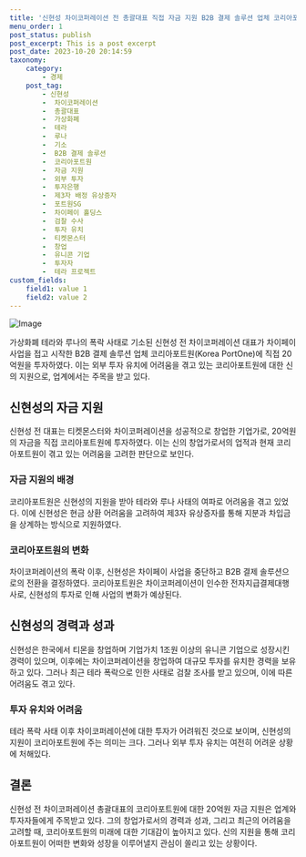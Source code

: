 ```yaml
---
title: '신현성 차이코퍼레이션 전 총괄대표 직접 자금 지원 B2B 결제 솔루션 업체 코리아포트원에 20억원 수혈'
menu_order: 1
post_status: publish
post_excerpt: This is a post excerpt
post_date: 2023-10-20 20:14:59
taxonomy:
    category:
        - 경제
    post_tag:
        - 신현성
        -  차이코퍼레이션
        -  총괄대표
        -  가상화폐
        -  테라
        -  루나
        -  기소
        -  B2B 결제 솔루션
        -  코리아포트원
        -  자금 지원
        -  외부 투자
        -  투자은행
        -  제3자 배정 유상증자
        -  포트원SG
        -  차이페이 홀딩스
        -  검찰 수사
        -  투자 유치
        -  티켓몬스터
        -  창업
        -  유니콘 기업
        -  투자자
        -  테라 프로젝트
custom_fields:
    field1: value 1
    field2: value 2
---
```


![Image](https://imgnews.pstatic.net/image/366/2024/02/07/0000968827_001_20240207060127071.JPG?type=w647)


가상화폐 테라와 루나의 폭락 사태로 기소된 신현성 전 차이코퍼레이션 대표가 차이페이 사업을 접고 시작한 B2B 결제 솔루션 업체 코리아포트원(Korea PortOne)에 직접 20억원을 투자하였다. 이는 외부 투자 유치에 어려움을 겪고 있는 코리아포트원에 대한 신의 지원으로, 업계에서는 주목을 받고 있다.

## 신현성의 자금 지원
신현성 전 대표는 티켓몬스터와 차이코퍼레이션을 성공적으로 창업한 기업가로, 20억원의 자금을 직접 코리아포트원에 투자하였다. 이는 신의 창업가로서의 업적과 현재 코리아포트원이 겪고 있는 어려움을 고려한 판단으로 보인다.

### 자금 지원의 배경
코리아포트원은 신현성의 지원을 받아 테라와 루나 사태의 여파로 어려움을 겪고 있었다. 이에 신현성은 현금 상환 어려움을 고려하여 제3자 유상증자를 통해 지분과 차입금을 상계하는 방식으로 지원하였다.

### 코리아포트원의 변화
차이코퍼레이션의 폭락 이후, 신현성은 차이페이 사업을 중단하고 B2B 결제 솔루션으로의 전환을 결정하였다. 코리아포트원은 차이코퍼레이션이 인수한 전자지급결제대행사로, 신현성의 투자로 인해 사업의 변화가 예상된다.

## 신현성의 경력과 성과
신현성은 한국에서 티몬을 창업하며 기업가치 1조원 이상의 유니콘 기업으로 성장시킨 경력이 있으며, 이후에는 차이코퍼레이션을 창업하여 대규모 투자를 유치한 경력을 보유하고 있다. 그러나 최근 테라 폭락으로 인한 사태로 검찰 조사를 받고 있으며, 이에 따른 어려움도 겪고 있다.

### 투자 유치와 어려움
테라 폭락 사태 이후 차이코퍼레이션에 대한 투자가 어려워진 것으로 보이며, 신현성의 지원이 코리아포트원에 주는 의미는 크다. 그러나 외부 투자 유치는 여전히 어려운 상황에 처해있다.

## 결론
신현성 전 차이코퍼레이션 총괄대표의 코리아포트원에 대한 20억원 자금 지원은 업계와 투자자들에게 주목받고 있다. 그의 창업가로서의 경력과 성과, 그리고 최근의 어려움을 고려할 때, 코리아포트원의 미래에 대한 기대감이 높아지고 있다. 신의 지원을 통해 코리아포트원이 어떠한 변화와 성장을 이루어낼지 관심이 쏠리고 있는 상황이다.
